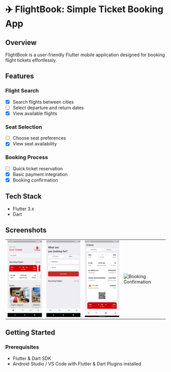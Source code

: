 # ✈️ FlightBook: Simple Ticket Booking App

## Overview

FlightBook is a user-friendly Flutter mobile application designed for booking flight tickets effortlessly.

## Features

### Flight Search

- [x] Search flights between cities
- [ ] Select departure and return dates
- [x] View available flights

### Seat Selection

- [ ] Choose seat preferences
- [x] View seat availability

### Booking Process

- [ ] Quick ticket reservation
- [x] Basic payment integration
- [x] Booking confirmation

## Tech Stack

- Flutter 3.x
- Dart

## Screenshots

<table>
  <tr>
    <td> <img src="screenshots/01.png" alt="Home Screen" width="200"/></td>
    <td><img src="screenshots/02.png" alt="Flight Search"  width="200"/></td>
     <td> <img src="screenshots/03.png" alt="Seat Selection"  width="200"/></td>
    <td> <img src="screenshots/04.png" alt="Booking Confirmation"width="200"/></td>
  </tr>
 
</table>

## Getting Started

### Prerequisites

- Flutter & Dart SDK
- Android Studio / VS Code with Flutter & Dart Plugins installed
